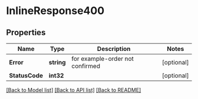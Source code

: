 # InlineResponse400

## Properties

Name | Type | Description | Notes
------------ | ------------- | ------------- | -------------
**Error** | **string** | for example-order not confirmed | [optional] 
**StatusCode** | **int32** |  | [optional] 

[[Back to Model list]](../README.md#documentation-for-models) [[Back to API list]](../README.md#documentation-for-api-endpoints) [[Back to README]](../README.md)


